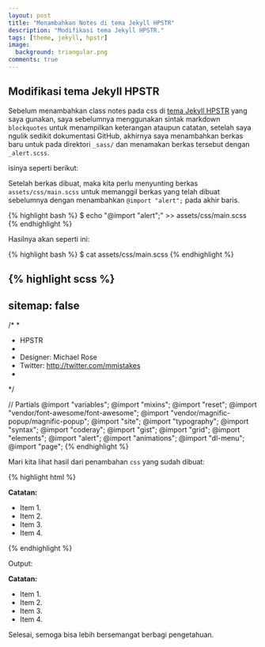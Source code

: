 ```yaml
---
layout: post
title: "Menambahkan Notes di tema Jekyll HPSTR"
description: "Modifikasi tema Jekyll HPSTR."
tags: [theme, jekyll, hpstr]
image:
  background: triangular.png
comments: true
---
```


## Modifikasi tema Jekyll HPSTR

 Sebelum menambahkan class notes pada css di [tema Jekyll HPSTR](https://mademistakes.com/work/hpstr-jekyll-theme/) 
 yang saya gunakan, saya sebelumnya menggunakan sintak markdown `blockquotes` untuk menampilkan keterangan
 ataupun catatan, setelah saya ngulik sedikit dokumentasi GitHub, akhirnya saya menambahkan berkas
 baru untuk pada direktori `_sass/` dan menamakan berkas tersebut dengan `_alert.scss`.
 
 isinya seperti berikut:
 
 <script src="https://gist.github.com/atoz-chevara/0b1ff1ae181763868e3b1b93aecaf39a.js"></script>
 
 Setelah berkas dibuat, maka kita perlu menyunting berkas `assets/css/main.scss` untuk memanggil berkas yang
 telah dibuat sebelumnya dengan menambahkan `@import "alert";` pada akhir baris.

{% highlight bash %}
$ echo "@import "alert";" >> assets/css/main.scss
{% endhighlight %}
 
 Hasilnya akan seperti ini:

{% highlight bash %}
$ cat assets/css/main.scss
{% endhighlight %}

{% highlight scss %}
---
sitemap: false
---

/*
 *
 *  HPSTR
 *
 *  Designer: Michael Rose
 *  Twitter: http://twitter.com/mmistakes
 *
*/

// Partials
@import "variables";
@import "mixins";
@import "reset";
@import "vendor/font-awesome/font-awesome";
@import "vendor/magnific-popup/magnific-popup";
@import "site";
@import "typography";
@import "syntax";
@import "coderay";
@import "gist";
@import "grid";
@import "elements";
@import "alert";
@import "animations";
@import "dl-menu";
@import "page";
{% endhighlight %}

Mari kita lihat hasil dari penambahan `css` yang sudah dibuat:

{% highlight html %}
<div class="alert alert-note"><strong>Catatan:</strong>
<ul>
<li>Item 1.</li>
<li>Item 2.</li>
<li>Item 3.</li>
<li>Item 4.</li>
</ul>
</div>
{% endhighlight %}

Output:

<div class="alert alert-note"><strong>Catatan:</strong>
<ul>
<li>Item 1.</li>
<li>Item 2.</li>
<li>Item 3.</li>
<li>Item 4.</li>
</ul>
</div>

Selesai, semoga bisa lebih bersemangat berbagi pengetahuan.

